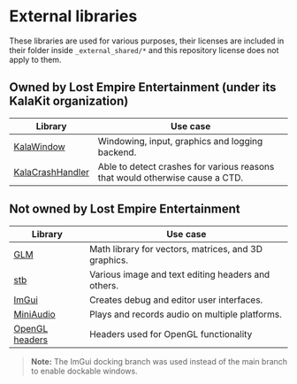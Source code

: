 # External libraries

These libraries are used for various purposes, their licenses are included in their folder inside `_external_shared/*` and this repository license does not apply to them.

## Owned by Lost Empire Entertainment (under its KalaKit organization)

| Library                                                         | Use case                                                                     |
|-----------------------------------------------------------------|------------------------------------------------------------------------------|
| [KalaWindow](https://github.com/KalaKit/KalaWindow)             | Windowing, input, graphics and logging backend.                              |
| [KalaCrashHandler](https://github.com/KalaKit/KalaCrashHandler) | Able to detect crashes for various reasons that would otherwise cause a CTD. |

## Not owned by Lost Empire Entertainment

| Library                                                              | Use case                                             |
|----------------------------------------------------------------------|------------------------------------------------------|
| [GLM](https://github.com/icaven/glm)                                 | Math library for vectors, matrices, and 3D graphics. |
| [stb](https://github.com/nothings/stb)                               | Various image and text editing headers and others.   |
| [ImGui](https://github.com/ocornut/imgui)                            | Creates debug and editor user interfaces.            |
| [MiniAudio](https://github.com/mackron/miniaudio)                    | Plays and records audio on multiple platforms.       |
| [OpenGL headers](https://github.com/KhronosGroup/OpenGL-Registry)    | Headers used for OpenGL functionality                |

> **Note:** The ImGui docking branch was used instead of the main branch to enable dockable windows.